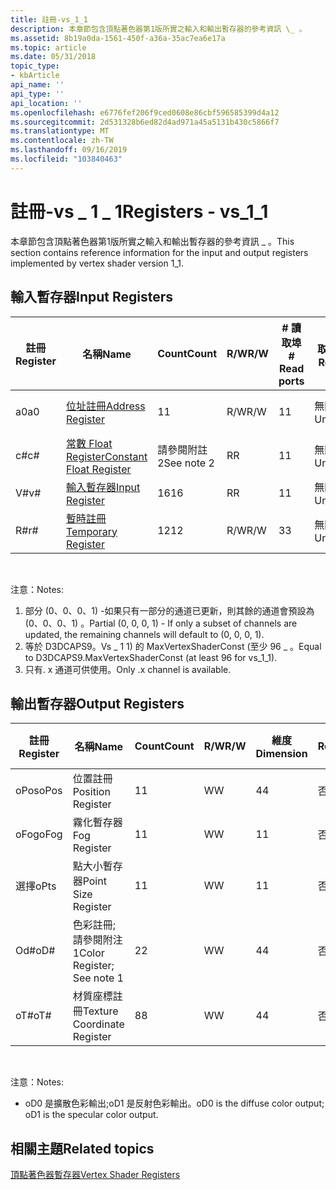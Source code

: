 ```yaml
---
title: 註冊-vs_1_1
description: 本章節包含頂點著色器第1版所實之輸入和輸出暫存器的參考資訊 \_ 。
ms.assetid: 8b19a0da-1561-450f-a36a-35ac7ea6e17a
ms.topic: article
ms.date: 05/31/2018
topic_type:
- kbArticle
api_name: ''
api_type: ''
api_location: ''
ms.openlocfilehash: e6776fef206f9ced0608e86cbf596585399d4a12
ms.sourcegitcommit: 2d531328b6ed82d4ad971a45a5131b430c5866f7
ms.translationtype: MT
ms.contentlocale: zh-TW
ms.lasthandoff: 09/16/2019
ms.locfileid: "103840463"
---
```

# <a name="registers---vs_1_1"></a><span data-ttu-id="3badd-103">註冊-vs \_ 1 \_ 1</span><span class="sxs-lookup"><span data-stu-id="3badd-103">Registers - vs\_1\_1</span></span>

<span data-ttu-id="3badd-104">本章節包含頂點著色器第1版所實之輸入和輸出暫存器的參考資訊 \_ 。</span><span class="sxs-lookup"><span data-stu-id="3badd-104">This section contains reference information for the input and output registers implemented by vertex shader version 1\_1.</span></span>

## <a name="input-registers"></a><span data-ttu-id="3badd-105">輸入暫存器</span><span class="sxs-lookup"><span data-stu-id="3badd-105">Input Registers</span></span>



| <span data-ttu-id="3badd-106">註冊</span><span class="sxs-lookup"><span data-stu-id="3badd-106">Register</span></span> | <span data-ttu-id="3badd-107">名稱</span><span class="sxs-lookup"><span data-stu-id="3badd-107">Name</span></span>                                                                                  | <span data-ttu-id="3badd-108">Count</span><span class="sxs-lookup"><span data-stu-id="3badd-108">Count</span></span>      | <span data-ttu-id="3badd-109">R/W</span><span class="sxs-lookup"><span data-stu-id="3badd-109">R/W</span></span> | <span data-ttu-id="3badd-110">\# 讀取埠</span><span class="sxs-lookup"><span data-stu-id="3badd-110">\# Read ports</span></span> | <span data-ttu-id="3badd-111">\# 讀取/inst</span><span class="sxs-lookup"><span data-stu-id="3badd-111">\# Reads / inst</span></span> | <span data-ttu-id="3badd-112">維度</span><span class="sxs-lookup"><span data-stu-id="3badd-112">Dimension</span></span>  | <span data-ttu-id="3badd-113">RelAddr</span><span class="sxs-lookup"><span data-stu-id="3badd-113">RelAddr</span></span> | <span data-ttu-id="3badd-114">Defaults</span><span class="sxs-lookup"><span data-stu-id="3badd-114">Defaults</span></span>     | <span data-ttu-id="3badd-115">需要 DCL</span><span class="sxs-lookup"><span data-stu-id="3badd-115">Requires DCL</span></span> |
|----------|---------------------------------------------------------------------------------------|------------|-----|---------------|-----------------|------------|---------|--------------|--------------|
| <span data-ttu-id="3badd-116">a0</span><span class="sxs-lookup"><span data-stu-id="3badd-116">a0</span></span>       | [<span data-ttu-id="3badd-117">位址註冊</span><span class="sxs-lookup"><span data-stu-id="3badd-117">Address Register</span></span>](dx9-graphics-reference-asm-vs-registers-address.md)               | <span data-ttu-id="3badd-118">1</span><span class="sxs-lookup"><span data-stu-id="3badd-118">1</span></span>          | <span data-ttu-id="3badd-119">R/W</span><span class="sxs-lookup"><span data-stu-id="3badd-119">R/W</span></span> | <span data-ttu-id="3badd-120">1</span><span class="sxs-lookup"><span data-stu-id="3badd-120">1</span></span>             | <span data-ttu-id="3badd-121">無限制</span><span class="sxs-lookup"><span data-stu-id="3badd-121">Unlimited</span></span>       | <span data-ttu-id="3badd-122">請參閱附注3</span><span class="sxs-lookup"><span data-stu-id="3badd-122">See note 3</span></span> | <span data-ttu-id="3badd-123">否</span><span class="sxs-lookup"><span data-stu-id="3badd-123">No</span></span>      | <span data-ttu-id="3badd-124">None</span><span class="sxs-lookup"><span data-stu-id="3badd-124">None</span></span>         | <span data-ttu-id="3badd-125">No</span><span class="sxs-lookup"><span data-stu-id="3badd-125">No</span></span>           |
| <span data-ttu-id="3badd-126">c\#</span><span class="sxs-lookup"><span data-stu-id="3badd-126">c\#</span></span>      | [<span data-ttu-id="3badd-127">常數 Float Register</span><span class="sxs-lookup"><span data-stu-id="3badd-127">Constant Float Register</span></span>](dx9-graphics-reference-asm-vs-registers-constant-float.md) | <span data-ttu-id="3badd-128">請參閱附註 2</span><span class="sxs-lookup"><span data-stu-id="3badd-128">See note 2</span></span> | <span data-ttu-id="3badd-129">R</span><span class="sxs-lookup"><span data-stu-id="3badd-129">R</span></span>   | <span data-ttu-id="3badd-130">1</span><span class="sxs-lookup"><span data-stu-id="3badd-130">1</span></span>             | <span data-ttu-id="3badd-131">無限制</span><span class="sxs-lookup"><span data-stu-id="3badd-131">Unlimited</span></span>       | <span data-ttu-id="3badd-132">4</span><span class="sxs-lookup"><span data-stu-id="3badd-132">4</span></span>          | <span data-ttu-id="3badd-133">a0. x</span><span class="sxs-lookup"><span data-stu-id="3badd-133">a0.x</span></span>    | <span data-ttu-id="3badd-134"> (0、0、0、0) </span><span class="sxs-lookup"><span data-stu-id="3badd-134">(0, 0, 0, 0)</span></span> | <span data-ttu-id="3badd-135">No</span><span class="sxs-lookup"><span data-stu-id="3badd-135">No</span></span>           |
| <span data-ttu-id="3badd-136">V\#</span><span class="sxs-lookup"><span data-stu-id="3badd-136">v\#</span></span>      | [<span data-ttu-id="3badd-137">輸入暫存器</span><span class="sxs-lookup"><span data-stu-id="3badd-137">Input Register</span></span>](dx9-graphics-reference-asm-vs-registers-input.md)                   | <span data-ttu-id="3badd-138">16</span><span class="sxs-lookup"><span data-stu-id="3badd-138">16</span></span>         | <span data-ttu-id="3badd-139">R</span><span class="sxs-lookup"><span data-stu-id="3badd-139">R</span></span>   | <span data-ttu-id="3badd-140">1</span><span class="sxs-lookup"><span data-stu-id="3badd-140">1</span></span>             | <span data-ttu-id="3badd-141">無限制</span><span class="sxs-lookup"><span data-stu-id="3badd-141">Unlimited</span></span>       | <span data-ttu-id="3badd-142">4</span><span class="sxs-lookup"><span data-stu-id="3badd-142">4</span></span>          | <span data-ttu-id="3badd-143">否</span><span class="sxs-lookup"><span data-stu-id="3badd-143">No</span></span>      | <span data-ttu-id="3badd-144">請參閱附注1</span><span class="sxs-lookup"><span data-stu-id="3badd-144">See note 1</span></span>   | <span data-ttu-id="3badd-145">Yes</span><span class="sxs-lookup"><span data-stu-id="3badd-145">Yes</span></span>          |
| <span data-ttu-id="3badd-146">R\#</span><span class="sxs-lookup"><span data-stu-id="3badd-146">r\#</span></span>      | [<span data-ttu-id="3badd-147">暫時註冊</span><span class="sxs-lookup"><span data-stu-id="3badd-147">Temporary Register</span></span>](dx9-graphics-reference-asm-vs-registers-temporary.md)           | <span data-ttu-id="3badd-148">12</span><span class="sxs-lookup"><span data-stu-id="3badd-148">12</span></span>         | <span data-ttu-id="3badd-149">R/W</span><span class="sxs-lookup"><span data-stu-id="3badd-149">R/W</span></span> | <span data-ttu-id="3badd-150">3</span><span class="sxs-lookup"><span data-stu-id="3badd-150">3</span></span>             | <span data-ttu-id="3badd-151">無限制</span><span class="sxs-lookup"><span data-stu-id="3badd-151">Unlimited</span></span>       | <span data-ttu-id="3badd-152">4</span><span class="sxs-lookup"><span data-stu-id="3badd-152">4</span></span>          | <span data-ttu-id="3badd-153">否</span><span class="sxs-lookup"><span data-stu-id="3badd-153">No</span></span>      | <span data-ttu-id="3badd-154">None</span><span class="sxs-lookup"><span data-stu-id="3badd-154">None</span></span>         | <span data-ttu-id="3badd-155">No</span><span class="sxs-lookup"><span data-stu-id="3badd-155">No</span></span>           |



 

<span data-ttu-id="3badd-156">注意：</span><span class="sxs-lookup"><span data-stu-id="3badd-156">Notes:</span></span>

1.  <span data-ttu-id="3badd-157">部分 (0、0、0、1) -如果只有一部分的通道已更新，則其餘的通道會預設為 (0、0、0、1) 。</span><span class="sxs-lookup"><span data-stu-id="3badd-157">Partial (0, 0, 0, 1) - If only a subset of channels are updated, the remaining channels will default to (0, 0, 0, 1).</span></span>
2.  <span data-ttu-id="3badd-158">等於 D3DCAPS9。Vs \_ 1 1) 的 MaxVertexShaderConst (至少 96 \_ 。</span><span class="sxs-lookup"><span data-stu-id="3badd-158">Equal to D3DCAPS9.MaxVertexShaderConst (at least 96 for vs\_1\_1).</span></span>
3.  <span data-ttu-id="3badd-159">只有. x 通道可供使用。</span><span class="sxs-lookup"><span data-stu-id="3badd-159">Only .x channel is available.</span></span>

## <a name="output-registers"></a><span data-ttu-id="3badd-160">輸出暫存器</span><span class="sxs-lookup"><span data-stu-id="3badd-160">Output Registers</span></span>



| <span data-ttu-id="3badd-161">註冊</span><span class="sxs-lookup"><span data-stu-id="3badd-161">Register</span></span> | <span data-ttu-id="3badd-162">名稱</span><span class="sxs-lookup"><span data-stu-id="3badd-162">Name</span></span>                        | <span data-ttu-id="3badd-163">Count</span><span class="sxs-lookup"><span data-stu-id="3badd-163">Count</span></span> | <span data-ttu-id="3badd-164">R/W</span><span class="sxs-lookup"><span data-stu-id="3badd-164">R/W</span></span> | <span data-ttu-id="3badd-165">維度</span><span class="sxs-lookup"><span data-stu-id="3badd-165">Dimension</span></span> | <span data-ttu-id="3badd-166">RelAddr</span><span class="sxs-lookup"><span data-stu-id="3badd-166">RelAddr</span></span> | <span data-ttu-id="3badd-167">Defaults</span><span class="sxs-lookup"><span data-stu-id="3badd-167">Defaults</span></span> | <span data-ttu-id="3badd-168">需要 DCL</span><span class="sxs-lookup"><span data-stu-id="3badd-168">Requires DCL</span></span> |
|----------|-----------------------------|-------|-----|-----------|---------|----------|--------------|
| <span data-ttu-id="3badd-169">oPos</span><span class="sxs-lookup"><span data-stu-id="3badd-169">oPos</span></span>     | <span data-ttu-id="3badd-170">位置註冊</span><span class="sxs-lookup"><span data-stu-id="3badd-170">Position Register</span></span>           | <span data-ttu-id="3badd-171">1</span><span class="sxs-lookup"><span data-stu-id="3badd-171">1</span></span>     | <span data-ttu-id="3badd-172">W</span><span class="sxs-lookup"><span data-stu-id="3badd-172">W</span></span>   | <span data-ttu-id="3badd-173">4</span><span class="sxs-lookup"><span data-stu-id="3badd-173">4</span></span>         | <span data-ttu-id="3badd-174">否</span><span class="sxs-lookup"><span data-stu-id="3badd-174">No</span></span>      | <span data-ttu-id="3badd-175">None</span><span class="sxs-lookup"><span data-stu-id="3badd-175">None</span></span>     | <span data-ttu-id="3badd-176">No</span><span class="sxs-lookup"><span data-stu-id="3badd-176">No</span></span>           |
| <span data-ttu-id="3badd-177">oFog</span><span class="sxs-lookup"><span data-stu-id="3badd-177">oFog</span></span>     | <span data-ttu-id="3badd-178">霧化暫存器</span><span class="sxs-lookup"><span data-stu-id="3badd-178">Fog Register</span></span>                | <span data-ttu-id="3badd-179">1</span><span class="sxs-lookup"><span data-stu-id="3badd-179">1</span></span>     | <span data-ttu-id="3badd-180">W</span><span class="sxs-lookup"><span data-stu-id="3badd-180">W</span></span>   | <span data-ttu-id="3badd-181">1</span><span class="sxs-lookup"><span data-stu-id="3badd-181">1</span></span>         | <span data-ttu-id="3badd-182">否</span><span class="sxs-lookup"><span data-stu-id="3badd-182">No</span></span>      | <span data-ttu-id="3badd-183">None</span><span class="sxs-lookup"><span data-stu-id="3badd-183">None</span></span>     | <span data-ttu-id="3badd-184">No</span><span class="sxs-lookup"><span data-stu-id="3badd-184">No</span></span>           |
| <span data-ttu-id="3badd-185">選擇</span><span class="sxs-lookup"><span data-stu-id="3badd-185">oPts</span></span>     | <span data-ttu-id="3badd-186">點大小暫存器</span><span class="sxs-lookup"><span data-stu-id="3badd-186">Point Size Register</span></span>         | <span data-ttu-id="3badd-187">1</span><span class="sxs-lookup"><span data-stu-id="3badd-187">1</span></span>     | <span data-ttu-id="3badd-188">W</span><span class="sxs-lookup"><span data-stu-id="3badd-188">W</span></span>   | <span data-ttu-id="3badd-189">1</span><span class="sxs-lookup"><span data-stu-id="3badd-189">1</span></span>         | <span data-ttu-id="3badd-190">否</span><span class="sxs-lookup"><span data-stu-id="3badd-190">No</span></span>      | <span data-ttu-id="3badd-191">None</span><span class="sxs-lookup"><span data-stu-id="3badd-191">None</span></span>     | <span data-ttu-id="3badd-192">No</span><span class="sxs-lookup"><span data-stu-id="3badd-192">No</span></span>           |
| <span data-ttu-id="3badd-193">Od\#</span><span class="sxs-lookup"><span data-stu-id="3badd-193">oD\#</span></span>     | <span data-ttu-id="3badd-194">色彩註冊;請參閱附注1</span><span class="sxs-lookup"><span data-stu-id="3badd-194">Color Register; See note 1</span></span>  | <span data-ttu-id="3badd-195">2</span><span class="sxs-lookup"><span data-stu-id="3badd-195">2</span></span>     | <span data-ttu-id="3badd-196">W</span><span class="sxs-lookup"><span data-stu-id="3badd-196">W</span></span>   | <span data-ttu-id="3badd-197">4</span><span class="sxs-lookup"><span data-stu-id="3badd-197">4</span></span>         | <span data-ttu-id="3badd-198">否</span><span class="sxs-lookup"><span data-stu-id="3badd-198">No</span></span>      | <span data-ttu-id="3badd-199">None</span><span class="sxs-lookup"><span data-stu-id="3badd-199">None</span></span>     | <span data-ttu-id="3badd-200">No</span><span class="sxs-lookup"><span data-stu-id="3badd-200">No</span></span>           |
| <span data-ttu-id="3badd-201">oT\#</span><span class="sxs-lookup"><span data-stu-id="3badd-201">oT\#</span></span>     | <span data-ttu-id="3badd-202">材質座標註冊</span><span class="sxs-lookup"><span data-stu-id="3badd-202">Texture Coordinate Register</span></span> | <span data-ttu-id="3badd-203">8</span><span class="sxs-lookup"><span data-stu-id="3badd-203">8</span></span>     | <span data-ttu-id="3badd-204">W</span><span class="sxs-lookup"><span data-stu-id="3badd-204">W</span></span>   | <span data-ttu-id="3badd-205">4</span><span class="sxs-lookup"><span data-stu-id="3badd-205">4</span></span>         | <span data-ttu-id="3badd-206">否</span><span class="sxs-lookup"><span data-stu-id="3badd-206">No</span></span>      | <span data-ttu-id="3badd-207">None</span><span class="sxs-lookup"><span data-stu-id="3badd-207">None</span></span>     | <span data-ttu-id="3badd-208">No</span><span class="sxs-lookup"><span data-stu-id="3badd-208">No</span></span>           |



 

<span data-ttu-id="3badd-209">注意：</span><span class="sxs-lookup"><span data-stu-id="3badd-209">Notes:</span></span>

-   <span data-ttu-id="3badd-210">oD0 是擴散色彩輸出;oD1 是反射色彩輸出。</span><span class="sxs-lookup"><span data-stu-id="3badd-210">oD0 is the diffuse color output; oD1 is the specular color output.</span></span>

## <a name="related-topics"></a><span data-ttu-id="3badd-211">相關主題</span><span class="sxs-lookup"><span data-stu-id="3badd-211">Related topics</span></span>

<dl> <dt>

[<span data-ttu-id="3badd-212">頂點著色器暫存器</span><span class="sxs-lookup"><span data-stu-id="3badd-212">Vertex Shader Registers</span></span>](dx9-graphics-reference-asm-vs-registers.md)
</dt> </dl>

 

 




